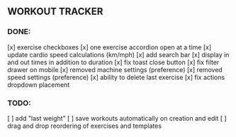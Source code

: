 ## WORKOUT TRACKER

### DONE:

[x] exercise checkboxes
[x] one exercise accordion open at a time
[x] update cardio speed calculations (km/mph)
[x] add search bar
[x] display in and out times in addition to duration
[x] fix toast close button
[x] fix filter drawer on mobile
[x] removed machine settings (preference)
[x] removed speed settings (preference)
[x] ability to delete last exercise
[x] fix actions dropdown placement

### TODO:

[ ] add "last weight"
[ ] save workouts automatically on creation and edit
[ ] drag and drop reordering of exercises and templates
